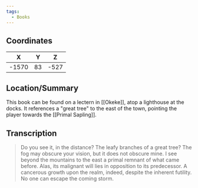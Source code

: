 ```yaml
---
tags:
  - Books
---
```


## Coordinates
| **X** | **Y** | **Z** |
| :---: | :---: | :---: |
| -1570 |  83   | -527  |

## Location/Summary
This book can be found on a lectern in [[Okeke]], atop a lighthouse at the docks. It references a "great tree" to the east of the town, pointing the player towards the [[Primal Sapling]].

## Transcription
> Do you see it, in the distance? The leafy branches of a great tree? The fog may obscure your vision, but it does not obscure mine. I see beyond the mountains to the east a primal remnant of what came before. Alas, its malignant will lies in opposition to its predecessor. A cancerous growth upon the realm, indeed, despite the inherent futility. No one can escape the coming storm.

